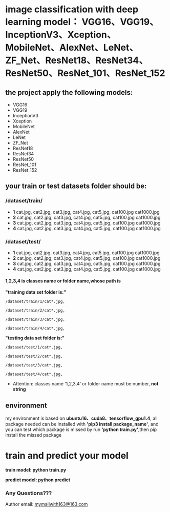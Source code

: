 # image classification with deep learning model： VGG16、VGG19、InceptionV3、Xception、MobileNet、AlexNet、LeNet、ZF_Net、ResNet18、ResNet34、ResNet50、ResNet_101、ResNet_152

## the project apply the following models:


* VGG16
* VGG19
* InceptionV3
* Xception
* MobileNet
* AlexNet
* LeNet
* ZF_Net
* ResNet18
* ResNet34
* ResNet50
* ResNet_101
* ResNet_152



## your train or test datasets folder should be:

### /dataset/train/
* __1__ 
cat.jpg,
cat2.jpg,
cat3.jpg,
cat4.jpg,
cat5.jpg,
cat100.jpg
cat1000.jpg
* __2__
cat.jpg,
cat2.jpg,
cat3.jpg,
cat4.jpg,
cat5.jpg,
cat100.jpg
cat1000.jpg
* __3__
cat.jpg,
cat2.jpg,
cat3.jpg,
cat4.jpg,
cat5.jpg,
cat100.jpg
cat1000.jpg
* __4__
cat.jpg,
cat2.jpg,
cat3.jpg,
cat4.jpg,
cat5.jpg,
cat100.jpg
cat1000.jpg

### /dataset/test/
* __1__ 
cat.jpg,
cat2.jpg,
cat3.jpg,
cat4.jpg,
cat5.jpg,
cat100.jpg
cat1000.jpg
* __2__
cat.jpg,
cat2.jpg,
cat3.jpg,
cat4.jpg,
cat5.jpg,
cat100.jpg
cat1000.jpg
* __3__
cat.jpg,
cat2.jpg,
cat3.jpg,
cat4.jpg,
cat5.jpg,
cat100.jpg
cat1000.jpg
* __4__
cat.jpg,
cat2.jpg,
cat3.jpg,
cat4.jpg,
cat5.jpg,
cat100.jpg
cat1000.jpg

#### 1,2,3,4 is classes name or folder name,whose __path is__
__"training data set folder is:"__

    /dataset/train/1/cat*.jpg,

    /dataset/train/2/cat*.jpg,

    /dataset/train/3/cat*.jpg,

    /dataset/train/4/cat*.jpg,

__"testing data set folder is:"__

    /dataset/test/1/cat*.jpg,

    /dataset/test/2/cat*.jpg,

    /dataset/test/3/cat*.jpg,

    /dataset/test/4/cat*.jpg,

* Attention: classes name ‘1,2,3,4’ or folder name must be number, __not string__

## environment 
 my environment  is based on __ubuntu16、cuda8、tensorflow_gpu1.4__, all package needed can be installed with __'pip3 install package_name'__, and you can test which package is missed by run __'python train.py'__,then pip install the missed package

 # train and predict your model
__train model: python train.py__

__predict model: python predict__

### Any Questions???
Author email: mymailwith163@163.com
